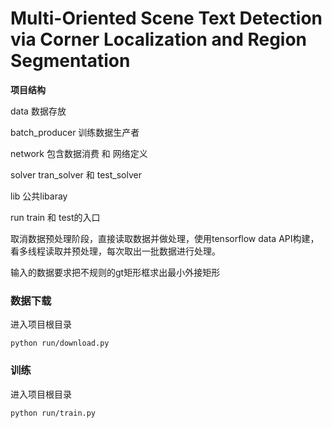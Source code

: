 # Multi-Oriented Scene Text Detection via Corner Localization and Region Segmentation

**项目结构**

data  数据存放

batch_producer 训练数据生产者

network 包含数据消费 和 网络定义

solver tran_solver 和 test_solver

lib 公共libaray

run train 和 test的入口 



取消数据预处理阶段，直接读取数据并做处理，使用tensorflow data API构建，看多线程读取并预处理，每次取出一批数据进行处理。

输入的数据要求把不规则的gt矩形框求出最小外接矩形

### 数据下载
进入项目根目录
```
python run/download.py
```

### 训练
进入项目根目录
```
python run/train.py
```